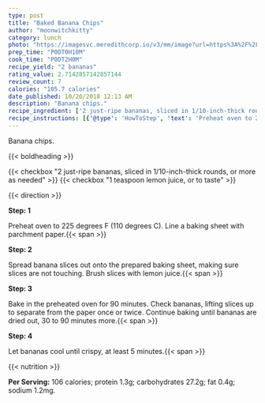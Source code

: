 ```yaml
---
type: post
title: "Baked Banana Chips"
author: "moonwitchkitty"
category: lunch
photo: "https://imagesvc.meredithcorp.io/v3/mm/image?url=https%3A%2F%2Fimages.media-allrecipes.com%2Fuserphotos%2F4577553.jpg"
prep_time: "P0DT0H10M"
cook_time: "P0DT2H0M"
recipe_yield: "2 bananas"
rating_value: 2.7142857142857144
review_count: 7
calories: "105.7 calories"
date_published: 10/20/2018 12:13 AM
description: "Banana chips."
recipe_ingredient: ['2 just-ripe bananas, sliced in 1/10-inch-thick rounds, or more as needed', '1 teaspoon lemon juice, or to taste']
recipe_instructions: [{'@type': 'HowToStep', 'text': 'Preheat oven to 225 degrees F (110 degrees C). Line a baking sheet with parchment paper.\n'}, {'@type': 'HowToStep', 'text': 'Spread banana slices out onto the prepared baking sheet, making sure slices are not touching. Brush slices with lemon juice.\n'}, {'@type': 'HowToStep', 'text': 'Bake in the preheated oven for 90 minutes. Check bananas, lifting slices up to separate from the paper once or twice. Continue baking until bananas are dried out, 30 to 90 minutes more.\n'}, {'@type': 'HowToStep', 'text': 'Let bananas cool until crispy, at least 5 minutes.\n'}]
---
```


Banana chips. 

{{< boldheading >}}

{{< checkbox "2  just-ripe bananas, sliced in 1/10-inch-thick rounds, or more as needed" >}}
{{< checkbox "1 teaspoon lemon juice, or to taste" >}}


{{< direction >}}

**Step: 1**

Preheat oven to 225 degrees F (110 degrees C). Line a baking sheet with parchment paper.{{< span >}}

**Step: 2**

Spread banana slices out onto the prepared baking sheet, making sure slices are not touching. Brush slices with lemon juice.{{< span >}}

**Step: 3**

Bake in the preheated oven for 90 minutes. Check bananas, lifting slices up to separate from the paper once or twice. Continue baking until bananas are dried out, 30 to 90 minutes more.{{< span >}}

**Step: 4**

Let bananas cool until crispy, at least 5 minutes.{{< span >}}

{{< nutrition >}}

**Per Serving:** 106 calories; protein 1.3g; carbohydrates 27.2g; fat 0.4g; sodium 1.2mg.